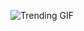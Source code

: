 
<!-- GIF_SECTION -->
![Trending GIF](https://media1.giphy.com/media/v1.Y2lkPThiYjIxNzcyemVpZWFmcm43ajl3YmEwemdtYTZ4cGlxaHc5d2FzcDE2eG56OW1jbiZlcD12MV9naWZzX3NlYXJjaCZjdD1n/rrsMWkp9shbXJPA2D6/giphy.gif)
<!-- END_GIF_SECTION -->
